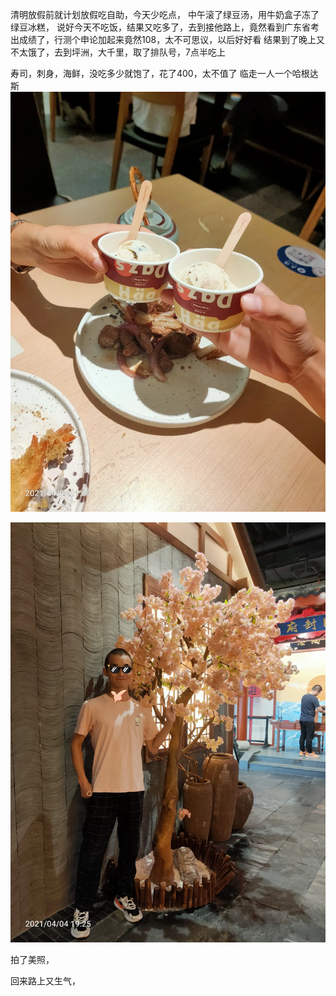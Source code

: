 清明放假前就计划放假吃自助，今天少吃点，
中午滚了绿豆汤，用牛奶盒子冻了绿豆冰糕，
说好今天不吃饭，结果又吃多了，去到接他路上，竟然看到广东省考出成绩了，行测个申论加起来竟然108，太不可思议，以后好好看
结果到了晚上又不太饿了，去到坪洲，大千里，取了排队号，7点半吃上

寿司，刺身，海鲜，没吃多少就饱了，花了400，太不值了
临走一人一个哈根达斯![](../img/6904315-82842fde34e9336d.jpg)

![](../img/6904315-aec4e985037a51d1.jpg)

拍了美照，

回来路上又生气，
